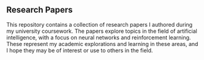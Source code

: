 ## Research Papers

This repository contains a collection of research papers I authored during my university coursework. 
The papers explore topics in the field of artificial intelligence, with a focus on neural networks 
and reinforcement learning. These represent my academic explorations and learning in these areas, 
and I hope they may be of interest or use to others in the field.
